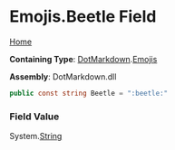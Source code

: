 # Emojis\.Beetle Field

[Home](../../../README.md)

**Containing Type**: [DotMarkdown](../../README.md)\.[Emojis](../README.md)

**Assembly**: DotMarkdown\.dll

```csharp
public const string Beetle = ":beetle:"
```

### Field Value

System\.[String](https://docs.microsoft.com/en-us/dotnet/api/system.string)